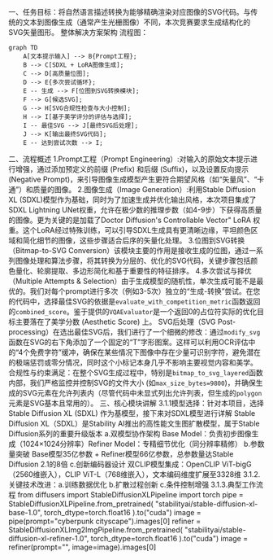 一、任务目标：将自然语言描述转换为能够精确渲染对应图像的SVG代码。与传统的文本到图像生成（通常产生光栅图像）不同，本次竞赛要求生成结构化的SVG矢量图形。
整体解决方案架构
流程图：
```
graph TD
    A[文本提示输入] --> B{Prompt工程};
    B --> C[SDXL + LoRA图像生成];
    C --> D[高质量位图];
    D --> E{多次尝试循环};
    E -- 生成 --> F[位图到SVG转换模块];
    F --> G[候选SVG];
    G --> H[SVG合规性检查与大小控制];
    H --> I[基于美学评分的评估与选择];
    I -- 最佳SVG --> J[最终SVG后处理];
    J --> K[输出最终SVG代码];
    E -- 达到尝试次数 --> I;
```
二、流程概述
1.Prompt工程（Prompt Engineering）:对输入的原始文本提示进行增强，通过添加预定义的前缀 (Prefix) 和后缀 (Suffix)，以及设置反向提示 (Negative Prompt)，来引导图像生成模型产生更符合期望风格（如“矢量风”、“卡通”）和质量的图像。
2.图像生成（Image Generation）:利用Stable Diffusion XL (SDXL)模型作为基础，同时为了加速生成并优化输出风格，本次项目集成了SDXL Lightning UNet权重，允许在极少数的推理步数（如4-9步）下获得高质量的图像。更为关键的是加载了Doctor Diffusion's Controllable Vector" LoRA 权重。这个LoRA经过特殊训练，可以引导SDXL生成具有更清晰边缘，平坦颜色区域和简化细节的图像，这些步骤适合后序的矢量化处理。
3.位图到SVG转换（Bitmap-to-SVG Conversion）该模块主要的作用是接收生成的位图，通过一系列图像处理和算法步骤，将其转换为分层的、优化的SVG代码，关键步骤包括颜色量化、轮廓提取、多边形简化和基于重要性的特征排序。
4.多次尝试与择优（Multiple Attempts & Selection）由于生成模型的随机性，单次生成可能不是最优的。我们对每个prompt进行多次（例如3-5次）独立的“生成-转换”尝试。在您的代码中，选择最佳SVG的依据是`evaluate_with_competition_metric`函数返回的`combined_score`。鉴于提供的`VQAEvaluator`是一个返回0的占位符实际的优化目标主要落在了美学分数 (Aesthetic Score) 上。
SVG后处理（SVG Post-processing）在选出最佳SVG后，我们进行了一个细微的修改：通过`modify_svg`函数在SVG的右下角添加了一个固定的“T”字形图案。这样可以利用OCR评估中的“4个免费字符”缓冲，确保在某些情况下图像中存在少量可识别字符，避免潜在的极端惩罚或零分情况，同时这个小标记本身几乎不影响主要视觉内容和美学。
合规性与约束满足：在整个SVG生成过程中，特别是`bitmap_to_svg_layered`函数内部，我们严格监控并控制SVG的文件大小 (如`max_size_bytes=9800`)，并确保生成的SVG元素在允许列表内（尽管代码中未显式列出允许列表，但生成的`polygon`元素是SVG基本且常用的）。
三、核心模块讲解
3.1.1模型选择：针对本项目，选择Stable Diffusion XL (SDXL) 作为基模型，接下来对SDXL模型进行详解
Stable Diffusion XL（SDXL）是Stability AI推出的高性能文生图扩散模型，属于Stable Diffusion系列的重要升级版本
   a.双模型协作架构
     Base Model：负责初步图像生成（1024×1024分辨率）Refiner Model：专精细节优化（同分辨率精修）
   b.参数量突破
     Base模型35亿参数 + Refiner模型66亿参数，总参数量达Stable Diffusion 2.1的8倍
   c.创新编码器设计
     双CLIP模型集成：OpenCLIP ViT-bigG（2560维嵌入），CLIP ViT-L（768维嵌入），文本编码维度扩展至3328维
3.1.2.关键技术改进：a.训练数据优化 b.扩散过程创新 c.条件控制增强
3.1.3.典型工作流程
from diffusers import StableDiffusionXLPipeline
import torch
pipe = StableDiffusionXLPipeline.from_pretrained(
    "stabilityai/stable-diffusion-xl-base-1.0",
    torch_dtype=torch.float16
).to("cuda")
image = pipe(prompt="cyberpunk cityscape").images[0]
refiner = StableDiffusionXLImg2ImgPipeline.from_pretrained(
    "stabilityai/stable-diffusion-xl-refiner-1.0",
    torch_dtype=torch.float16
).to("cuda")
image = refiner(prompt="", image=image).images[0]

